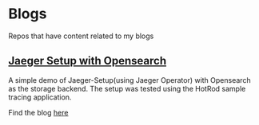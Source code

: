 # Blogs
Repos that have content related to my blogs

## [Jaeger Setup with Opensearch](jaeger-opensearch-setup/)

A simple demo of Jaeger-Setup(using Jaeger Operator) with Opensearch as the storage backend. The setup was tested using the HotRod sample tracing application.

Find the blog [here](https://saaisudarsanan.medium.com/setup-jaeger-operator-with-opensearch-for-kubernetes-61739b0bb75c)
